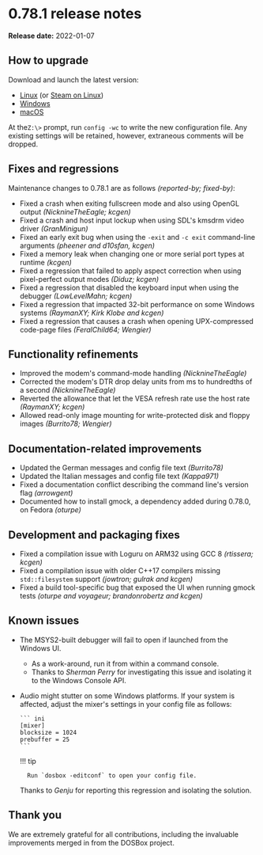 # 0.78.1 release notes

**Release date:** 2022-01-07

## How to upgrade

Download and launch the latest version:

<div class="compact" markdown>

- [Linux](/downloads/linux/) (or [Steam on Linux](/downloads/linux#steam))
- [Windows](/downloads/windows/)
- [macOS](/downloads/macos/)

</div>

At the`Z:\>` prompt, run `config -wc` to write the new configuration file. Any
existing settings will be retained, however, extraneous comments will be
dropped.


## Fixes and regressions

Maintenance changes to 0.78.1 are as follows *(reported-by; fixed-by)*:

- Fixed a crash when exiting fullscreen mode and also using OpenGL output *(NicknineTheEagle; kcgen)*
- Fixed a crash and host input lockup when using SDL's kmsdrm video driver *(GranMinigun)*
- Fixed an early exit bug when using the `-exit` and `-c exit` command-line arguments *(pheener and d10sfan, kcgen)*
- Fixed a memory leak when changing one or more serial port types at runtime *(kcgen)*
- Fixed a regression that failed to apply aspect correction when using pixel-perfect output modes *(Diduz; kcgen)*
- Fixed a regression that disabled the keyboard input when using the debugger *(LowLevelMahn; kcgen)*
- Fixed a regression that impacted 32-bit performance on some Windows systems *(RaymanXY; Kirk Klobe and kcgen)*
- Fixed a regression that causes a crash when opening UPX-compressed code-page files *(FeralChild64; Wengier)*

## Functionality refinements

- Improved the modem's command-mode handling *(NicknineTheEagle)*
- Corrected the modem's DTR drop delay units from ms to hundredths of a second *(NicknineTheEagle)*
- Reverted the allowance that let the VESA refresh rate use the host rate *(RaymanXY; kcgen)*
- Allowed read-only image mounting for write-protected disk and floppy images *(Burrito78; Wengier)*


## Documentation-related improvements

- Updated the German messages and config file text *(Burrito78)*
- Updated the Italian messages and config file text *(Kappa971)*
- Fixed a documentation conflict describing the command line's version flag *(arrowgent)*
- Documented how to install gmock, a dependency added during 0.78.0, on Fedora *(oturpe)*


## Development and packaging fixes

- Fixed a compilation issue with Loguru on ARM32 using GCC 8 *(rtissera; kcgen)*
- Fixed a compilation issue with older C++17 compilers missing `std::filesystem` support *(jowtron; gulrak and kcgen)*
- Fixed a build tool-specific bug that exposed the UI when running gmock tests *(oturpe and voyageur; brandonrobertz and kcgen)*


## Known issues

- The MSYS2-built debugger will fail to open if launched from the Windows UI.
    - As a work-around, run it from within a command console.
    - Thanks to *Sherman Perry* for investigating this issue and isolating it to the Windows Console API.

- Audio might stutter on some Windows platforms. If your system is affected, adjust the mixer's settings in your config file as follows:

      ``` ini
      [mixer]
      blocksize = 1024
      prebuffer = 25
      ```
    !!! tip

        Run `dosbox -editconf` to open your config file.

    Thanks to *Genju* for reporting this regression and isolating the solution.


## Thank you

We are extremely grateful for all contributions, including the invaluable improvements merged in from the DOSBox project.


